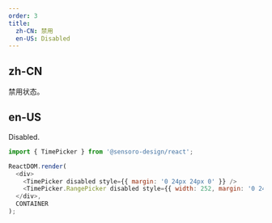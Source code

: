 ```yaml
---
order: 3
title:
  zh-CN: 禁用
  en-US: Disabled
---
```


## zh-CN

禁用状态。

## en-US

Disabled.

```js
import { TimePicker } from '@sensoro-design/react';

ReactDOM.render(
  <div>
    <TimePicker disabled style={{ margin: '0 24px 24px 0' }} />
    <TimePicker.RangePicker disabled style={{ width: 252, margin: '0 24px 24px 0' }} />
  </div>,
  CONTAINER
);
```

